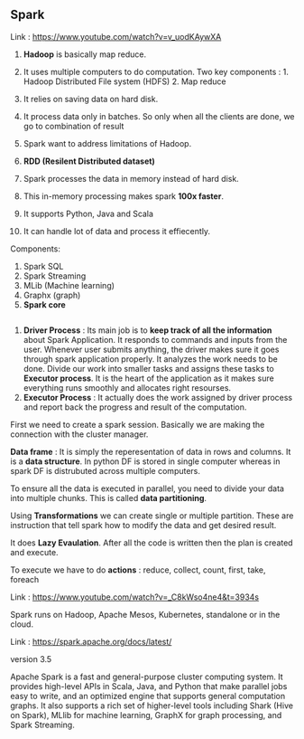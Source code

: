 ## Spark

Link : https://www.youtube.com/watch?v=v_uodKAywXA

1. **Hadoop** is basically map reduce.
2. It uses multiple computers to do computation. 
Two key components : 1. Hadoop Distributed File system (HDFS)
                     2. Map reduce
3. It relies on saving data on hard disk.
4. It process data only in batches. So only when all the clients are done, we go to combination of result   

1. Spark want to address limitations of Hadoop.
2. **RDD (Resilent Distributed dataset)** 
3. Spark processes the data in memory instead of hard disk.
4. This in-memory processing makes spark **100x faster**. 
5. It supports Python, Java and Scala
6. It can handle lot of data and process it effiecently.

Components:
1. Spark SQL
2. Spark Streaming
3. MLib (Machine learning)
4. Graphx (graph)
5. **Spark core**

![]()

1. **Driver Process** : Its main job is to **keep track of all the information** about Spark Application. It responds to commands and 
   inputs from the user. Whenever user submits anything, the driver makes sure it goes through spark application properly. It 
   analyzes the work needs to be done. Divide our work into smaller tasks and assigns these tasks to **Executor process**.
   It is the heart of the application as it makes sure everything runs smoothly and allocates right resourses.
2. **Executor Process** : It actually does the work assigned by driver process and report back the progress and result of the 
   computation.

First we need to create a spark session. Basically we are making the connection with the cluster manager.

**Data frame** : It is simply the reperesentation of data in rows and columns. It is a **data structure**. 
In python DF is stored in single computer whereas in spark DF is distrubuted across multiple computers.

To ensure all the data is executed in parallel, you need to divide your data into multiple chunks. This is called **data partitioning**.

Using **Transformations** we can create single or multiple partition. These are instruction that tell spark how to modify the data 
and get desired result.

It does **Lazy Evaulation**. After all the code is written then the plan is created and execute.

To execute we have to do **actions** : reduce, collect, count, first, take, foreach

Link : https://www.youtube.com/watch?v=_C8kWso4ne4&t=3934s

Spark runs on Hadoop, Apache Mesos, Kubernetes, standalone or in the cloud.

Link : https://spark.apache.org/docs/latest/ 

version 3.5

Apache Spark is a fast and general-purpose cluster computing system. It provides high-level APIs in Scala, Java, and Python that make 
parallel jobs easy to write, and an optimized engine that supports general computation graphs. It also supports a rich set of 
higher-level tools including Shark (Hive on Spark), MLlib for machine learning, GraphX for graph processing, and Spark Streaming.



